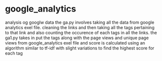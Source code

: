 # google_analytics
analysis og googlw data
the ga.py involves taking all the data from google analytics exel file. cleaning the links and then taking all the tags pertaining to that link and also counting the occurence of each tags in all the links.
the ga1.py takes in put the tags along with the page views and unique page views from google_analytics exel file and score is calculated using an algorithm similar to tf-idf with slight variations to find the highest score for each tag
